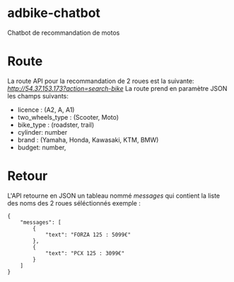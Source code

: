 # adbike-chatbot
Chatbot de recommandation de motos

# Route

La route API pour la recommandation de 2 roues est la suivante: *http://54.37.153.173?action=search-bike*
La route prend en paramètre JSON les champs suivants:
* licence : (A2, A, A1)
* two_wheels_type : (Scooter, Moto)
* bike_type : (roadster, trail)
* cylinder: number
* brand : (Yamaha, Honda, Kawasaki, KTM, BMW)
* budget: number,

# Retour

L'API retourne en JSON un tableau nommé *messages* qui contient la liste des noms des 2 roues séléctionnés
exemple :

```
{
    "messages": [
        {
            "text": "FORZA 125 : 5099€"
        },
        {
            "text": "PCX 125 : 3099€"
        }
    ]
}
```
